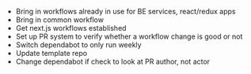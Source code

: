 - Bring in workflows already in use for BE services, react/redux apps
- Bring in common workflow
- Get next.js workflows established
- Set up PR system to verify whether a workflow change is good or not
- Switch dependabot to only run weekly
- Update template repo
- Change dependabot if check to look at PR author, not actor